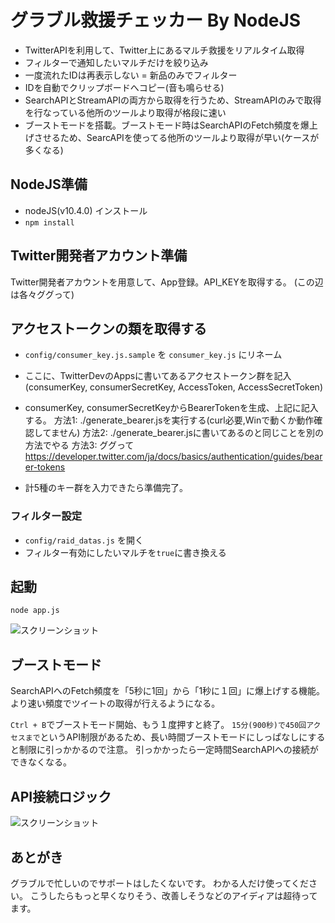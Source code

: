 # グラブル救援チェッカー By NodeJS

- TwitterAPIを利用して、Twitter上にあるマルチ救援をリアルタイム取得
- フィルターで通知したいマルチだけを絞り込み
- 一度流れたIDは再表示しない = 新品のみでフィルター
- IDを自動でクリップボードへコピー(音も鳴らせる)
- SearchAPIとStreamAPIの両方から取得を行うため、StreamAPIのみで取得を行なっている他所のツールより取得が格段に速い
- ブーストモードを搭載。ブーストモード時はSearchAPIのFetch頻度を爆上げさせるため、SearcAPIを使ってる他所のツールより取得が早い(ケースが多くなる)

## NodeJS準備
- nodeJS(v10.4.0) インストール
- `npm install`

## Twitter開発者アカウント準備
Twitter開発者アカウントを用意して、App登録。API_KEYを取得する。
(この辺は各々ググって)

##  アクセストークンの類を取得する
- `config/consumer_key.js.sample` を `consumer_key.js` にリネーム
- ここに、TwitterDevのAppsに書いてあるアクセストークン群を記入
 (consumerKey, consumerSecretKey, AccessToken, AccessSecretToken)

- consumerKey, consumerSecretKeyからBearerTokenを生成、上記に記入する。
方法1: ./generate_bearer.jsを実行する(curl必要,Winで動くか動作確認してません)
方法2: ./generate_bearer.jsに書いてあるのと同じことを別の方法でやる
方法3: ググって
https://developer.twitter.com/ja/docs/basics/authentication/guides/bearer-tokens

- 計5種のキー群を入力できたら準備完了。


### フィルター設定
- `config/raid_datas.js` を開く
- フィルター有効にしたいマルチを`true`に書き換える

## 起動
`node app.js`

![スクリーンショット](https://github.com/khide1101/GBFRaidCheckerNodeJS/blob/master/screenshot.png)

## ブーストモード
SearchAPIへのFetch頻度を「5秒に1回」から「1秒に１回」に爆上げする機能。
より速い頻度でツイートの取得が行えるようになる。

`Ctrl + B`でブーストモード開始、もう１度押すと終了。
`15分(900秒)で450回アクセスまで`というAPI制限があるため、長い時間ブーストモードにしっぱなしにすると制限に引っかかるので注意。
引っかかったら一定時間SearchAPIへの接続ができなくなる。

## API接続ロジック
![スクリーンショット](https://github.com/khide1101/GBFRaidCheckerNodeJS/blob/master/graph.png)

## あとがき
グラブルで忙しいのでサポートはしたくないです。
わかる人だけ使ってください。
こうしたらもっと早くなりそう、改善しそうなどのアイディアは超待ってます。
